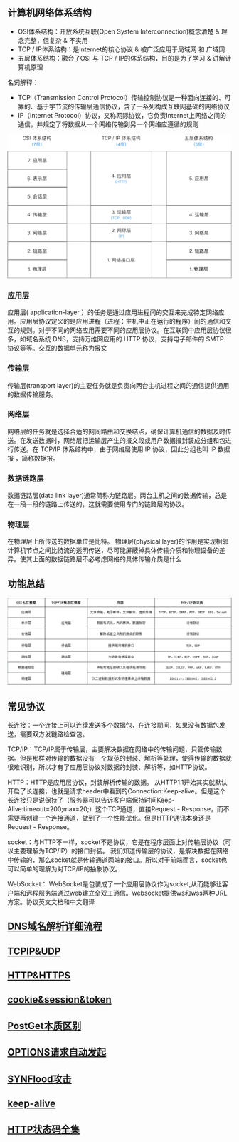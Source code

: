 ## 计算机网络体系结构

- OSI体系结构：开放系统互联(Open System Interconnection)概念清楚 & 理念完整，但复杂 & 不实用
- TCP / IP体系结构：是Internet的核心协议 & 被广泛应用于局域网 和 广域网
- 五层体系结构：融合了OSI 与 TCP / IP的体系结构，目的是为了学习 & 讲解计算机原理

名词解释：

- TCP（Transmission Control Protocol）传输控制协议是一种面向连接的、可靠的、基于字节流的传输层通信协议，含了一系列构成互联网基础的网络协议
- IP（Internet Protocol）协议，又称网际协议，它负责Internet上网络之间的通信，并规定了将数据从一个网络传输到另一个网络应遵循的规则

<img src='./img/体系结构.png' />

### 应用层

应用层( application-layer ）的任务是通过应用进程间的交互来完成特定网络应用。应用层协议定义的是应用进程（进程：主机中正在运行的程序）间的通信和交互的规则。对于不同的网络应用需要不同的应用层协议。在互联网中应用层协议很多，如域名系统 DNS，支持万维网应用的 HTTP 协议，支持电子邮件的 SMTP 协议等等。交互的数据单元称为报文

### 传输层

传输层(transport layer)的主要任务就是负责向两台主机进程之间的通信提供通用的数据传输服务。

### 网络层

网络层的任务就是选择合适的网间路由和交换结点，确保计算机通信的数据及时传送。在发送数据时，网络层把运输层产生的报文段或用户数据报封装成分组和包进行传送。在 TCP/IP 体系结构中，由于网络层使用 IP 协议，因此分组也叫 IP 数据报 ，简称数据报。

### 数据链路层

数据链路层(data link layer)通常简称为链路层。两台主机之间的数据传输，总是在一段一段的链路上传送的，这就需要使用专门的链路层的协议。

### 物理层

在物理层上所传送的数据单位是比特。 物理层(physical layer)的作用是实现相邻计算机节点之间比特流的透明传送，尽可能屏蔽掉具体传输介质和物理设备的差异。使其上面的数据链路层不必考虑网络的具体传输介质是什么


## 功能总结

<img src='./img/体系结构总结.png' />

## 常见协议

长连接：一个连接上可以连续发送多个数据包，在连接期间，如果没有数据包发送，需要双方发链路检查包。

TCP/IP：TCP/IP属于传输层，主要解决数据在网络中的传输问题，只管传输数据。但是那样对传输的数据没有一个规范的封装、解析等处理，使得传输的数据就很难识别，所以才有了应用层协议对数据的封装、解析等，如HTTP协议。

HTTP：HTTP是应用层协议，封装解析传输的数据。 从HTTP1.1开始其实就默认开启了长连接，也就是请求header中看到的Connection:Keep-alive。但是这个长连接只是说保持了（服务器可以告诉客户端保持时间Keep-Alive:timeout=200;max=20;）这个TCP通道，直接Request - Response，而不需要再创建一个连接通道，做到了一个性能优化。但是HTTP通讯本身还是Request - Response。

socket：与HTTP不一样，socket不是协议，它是在程序层面上对传输层协议（可以主要理解为TCP/IP）的接口封装。 我们知道传输层的协议，是解决数据在网络中传输的，那么socket就是传输通道两端的接口。所以对于前端而言，socket也可以简单的理解为对TCP/IP的抽象协议。

WebSocket： WebSocket是包装成了一个应用层协议作为socket,从而能够让客户端和远程服务端通过web建立全双工通信。websocket提供ws和wss两种URL方案。协议英文文档和中文翻译

## [DNS域名解析详细流程](DNS域名解析详细流程.md)

## [TCPIP&UDP](./TCPIP&UDP.md)

## [HTTP&HTTPS](./HTTP&HTTPS.md)

## [cookie&session&token](./cookie&session&token&JWT.md)

## [PostGet本质区别](PostGet本质区别.md)

## [OPTIONS请求自动发起](OPTIONS请求自动发起.md)

## [SYNFlood攻击](./SYNFlood攻击.md)

## [keep-alive](keep-alive.md)

## [HTTP状态码全集](HTTP状态码全集.md)


